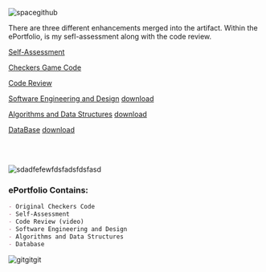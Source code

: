   

![spacegithub](https://user-images.githubusercontent.com/44255118/79651932-620eb600-8166-11ea-963f-c549c54d7695.jpg)

There are three different enhancements merged into the artifact. Within the ePortfolio, is my sefl-assessment along with the code review.<br />  

[Self-Assessment](https://github.com/marleneA07/-marlene07.github.io/blob/master/Professional_Self_Assessment.pdf)<br />

[Checkers Game Code](https://github.com/marleneA07/-marlene07.github.io/blob/master/Checkers_Game_Code)<br />

[Code Review](https://drive.google.com/file/d/1-bc0udAnHUpMCdDJKnXNe46bzSVxWG69/view)<br />

[Software Engineering and Design](https://github.com/marleneA07/-marlene07.github.io/blob/master/Software_Engineering_and_Design)
[download](Milestone_2_Software_Design.docx)<br />

[Algorithms and Data Structures](https://github.com/marleneA07/-marlene07.github.io/blob/master/Algorithm_and_Data_Structure)
[download](Milestone_3_Marlene_Azevedo.docx)<br />


[DataBase](https://github.com/marleneA07/-marlene07.github.io/blob/master/DataBase)
[download](Milestone_4_Databases.docx)<br />


<br />
<br />

![sdadfefewfdsfadsfdsfasd](https://user-images.githubusercontent.com/44255118/79630165-e3812c80-8103-11ea-8147-a454214c8279.png)


### ePortfolio Contains:
```markdown
- Original Checkers Code
- Self-Assessment
- Code Review (video)
- Software Engineering and Design
- Algorithms and Data Structures
- Database
```
![gitgitgit](https://user-images.githubusercontent.com/44255118/79629935-34902100-8102-11ea-8ee0-343fca77e24d.png)





















